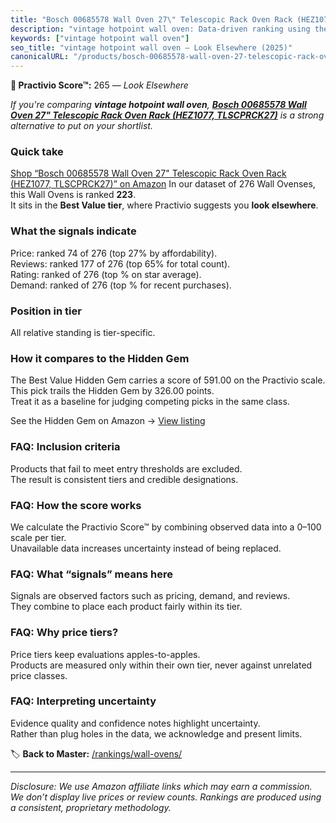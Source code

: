 ```yaml
---
title: "Bosch 00685578 Wall Oven 27\" Telescopic Rack Oven Rack (HEZ1077, TLSCPRCK27)"
description: "vintage hotpoint wall oven: Data-driven ranking using the Practivio Score™. Positioned by quality, value, demand, findability, momentum."
keywords: ["vintage hotpoint wall oven"]
seo_title: "vintage hotpoint wall oven — Look Elsewhere (2025)"
canonicalURL: "/products/bosch-00685578-wall-oven-27-telescopic-rack-oven-rack-hez1077-tlscprck27-B0CGVY8KKT/"
---
```


**🚫 Practivio Score™:** 265 — _Look Elsewhere_


*If you're comparing **vintage hotpoint wall oven**, **[Bosch 00685578 Wall Oven 27" Telescopic Rack Oven Rack (HEZ1077, TLSCPRCK27)](https://www.amazon.com/dp/B0CGVY8KKT?tag=practivio-20)** is a strong alternative to put on your shortlist.*
### Quick take
[Shop “Bosch 00685578 Wall Oven 27" Telescopic Rack Oven Rack (HEZ1077, TLSCPRCK27)” on Amazon](https://www.amazon.com/dp/B0CGVY8KKT?tag=practivio-20)
In our dataset of 276 Wall Ovenses, this Wall Ovens is ranked **223**.  
It sits in the **Best Value tier**, where Practivio suggests you **look elsewhere**.

### What the signals indicate
Price: ranked 74 of 276 (top 27% by affordability).  
Reviews: ranked 177 of 276 (top 65% for total count).  
Rating: ranked  of 276 (top % on star average).  
Demand: ranked  of 276 (top % for recent purchases).

### Position in tier
All relative standing is tier-specific.

### How it compares to the Hidden Gem
The Best Value Hidden Gem carries a score of 591.00 on the Practivio scale.  
This pick trails the Hidden Gem by 326.00 points.  
Treat it as a baseline for judging competing picks in the same class.  

See the Hidden Gem on Amazon → [View listing](https://www.amazon.com/dp/B0D1CXL52G?tag=practivio-20)

### FAQ: Inclusion criteria
Products that fail to meet entry thresholds are excluded.  
The result is consistent tiers and credible designations.

### FAQ: How the score works
We calculate the Practivio Score™ by combining observed data into a 0–100 scale per tier.  
Unavailable data increases uncertainty instead of being replaced.

### FAQ: What “signals” means here
Signals are observed factors such as pricing, demand, and reviews.  
They combine to place each product fairly within its tier.

### FAQ: Why price tiers?
Price tiers keep evaluations apples-to-apples.  
Products are measured only within their own tier, never against unrelated price classes.

### FAQ: Interpreting uncertainty
Evidence quality and confidence notes highlight uncertainty.  
Rather than plug holes in the data, we acknowledge and present limits.


🏷️ **Back to Master:** [/rankings/wall-ovens/](/rankings/wall-ovens/)

---
_Disclosure: We use Amazon affiliate links which may earn a commission. We don’t display live prices or review counts. Rankings are produced using a consistent, proprietary methodology._
